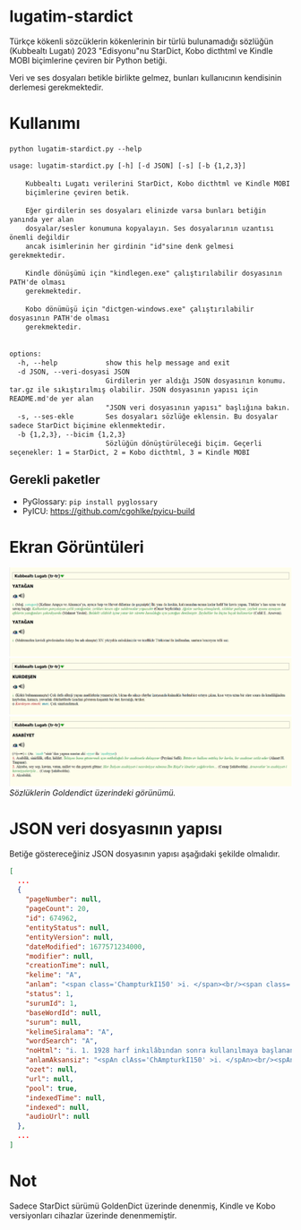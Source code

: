# lugatim-stardict

Türkçe kökenli sözcüklerin kökenlerinin bir türlü bulunamadığı sözlüğün (Kubbealtı Lugatı) 2023 "Edisyonu"nu StarDict, Kobo dicthtml ve Kindle MOBI biçimlerine çeviren bir Python betiği.

Veri ve ses dosyaları betikle birlikte gelmez, bunları kullanıcının kendisinin derlemesi gerekmektedir.

# Kullanımı
`python lugatim-stardict.py --help`
```
usage: lugatim-stardict.py [-h] [-d JSON] [-s] [-b {1,2,3}]

    Kubbealtı Lugatı verilerini StarDict, Kobo dicthtml ve Kindle MOBI
    biçimlerine çeviren betik.

    Eğer girdilerin ses dosyaları elinizde varsa bunları betiğin yanında yer alan
    dosyalar/sesler konumuna kopyalayın. Ses dosyalarının uzantısı önemli değildir
    ancak isimlerinin her girdinin "id"sine denk gelmesi gerekmektedir.

    Kindle dönüşümü için "kindlegen.exe" çalıştırılabilir dosyasının PATH'de olması
    gerekmektedir.

    Kobo dönümüşü için "dictgen-windows.exe" çalıştırılabilir dosyasının PATH'de olması
    gerekmektedir.


options:
  -h, --help            show this help message and exit
  -d JSON, --veri-dosyasi JSON
                        Girdilerin yer aldığı JSON dosyasının konumu. tar.gz ile sıkıştırılmış olabilir. JSON dosyasının yapısı için README.md'de yer alan
                        "JSON veri dosyasının yapısı" başlığına bakın.
  -s, --ses-ekle        Ses dosyaları sözlüğe eklensin. Bu dosyalar sadece StarDict biçimine eklenmektedir.
  -b {1,2,3}, --bicim {1,2,3}
                        Sözlüğün dönüştürüleceği biçim. Geçerli seçenekler: 1 = StarDict, 2 = Kobo dicthtml, 3 = Kindle MOBI
```

## Gerekli paketler
- PyGlossary: `pip install pyglossary`
- PyICU: https://github.com/cgohlke/pyicu-build

# Ekran Görüntüleri

![yatağan](goruntu/yatagan_goldendict.png)
![kurdeşen](goruntu/kurdesen_goldendict.png)
![asabiyet](goruntu/asabiyet_goldendict.png)
*Sözlüklerin Goldendict üzerindeki görünümü.*

# JSON veri dosyasının yapısı

Betiğe göstereceğiniz JSON dosyasının yapısı aşağıdaki şekilde olmalıdır.

```json
[
  ...
  {
    "pageNumber": null,
    "pageCount": 20,
    "id": 674962,
    "entityStatus": null,
    "entityVersion": null,
    "dateModified": 1677571234000,
    "modifier": null,
    "creationTime": null,
    "kelime": "A",
    "anlam": "<span class='ChampturkI150' >i. </span><br/><span class='ChampturkB150' >1. </span><span class='Champturk150' >1928 harf inkılâbından sonra kullanılmaya başlanan Latin asıllı Türk alfabesinin ilk harfi. </span>...",
    "status": 1,
    "surumId": 1,
    "baseWordId": null,
    "surum": null,
    "kelimeSiralama": "A",
    "wordSearch": "A",
    "noHtml": "i. 1. 1928 harf inkılâbından sonra kullanılmaya başlanan Latin asıllı Türk alfabesinin...",
    "anlamAksansiz": "<spAn clAss='ChAmpturkI150' >i. </spAn><br/><spAn clAss='ChAmpturkB150' >1. </spAn>...",
    "ozet": null,
    "url": null,
    "pool": true,
    "indexedTime": null,
    "indexed": null,
    "audioUrl": null
  },
  ...
]
```

# Not

Sadece StarDict sürümü GoldenDict üzerinde denenmiş, Kindle ve Kobo versiyonları cihazlar üzerinde denenmemiştir.